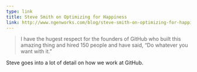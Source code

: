 ```yaml
---
type: link 
title: Steve Smith on Optimizing for Happiness
link: http://www.ngenworks.com/blog/steve-smith-on-optimizing-for-happiness
---
```


> I have the hugest respect for the founders of GitHub who built this amazing thing and hired 150 people and have said, “Do whatever you want with it.” 

Steve goes into a lot of detail on how we work at GitHub.
